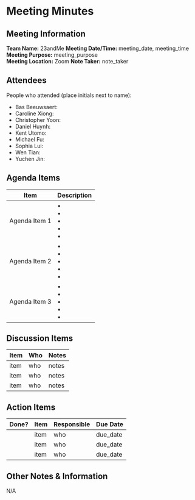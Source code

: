 # Meeting Minutes
## Meeting Information
**Team Name:** 23andMe
**Meeting Date/Time:** meeting_date, meeting_time  
**Meeting Purpose:** meeting_purpose  
**Meeting Location:** Zoom
**Note Taker:** note_taker  

## Attendees
People who attended (place initials next to name):
- Bas Beeuwsaert: 
- Caroline Xiong: 
- Christopher Yoon: 
- Daniel Huynh: 
- Kent Utomo: 
- Michael Fu: 
- Sophia Lui: 
- Wen Tian: 
- Yuchen Jin: 

## Agenda Items

Item | Description
---- | ----
Agenda Item 1 | • <br>• <br>• <br>• <br>• 
Agenda Item 2 | • <br>• <br>• <br>• <br>• 
Agenda Item 3 | • <br>• <br>• <br>• <br>• 

## Discussion Items
Item | Who | Notes |
---- | ---- | ---- |
item | who | notes |
item | who | notes |
item | who | notes |


## Action Items
| Done? | Item | Responsible | Due Date |
| ---- | ---- | ---- | ---- |
| | item | who | due_date |
| | item | who | due_date |
| | item | who | due_date |

## Other Notes & Information
N/A